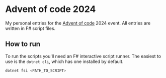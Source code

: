 # Advent of code 2024

My personal entries for the [Advent of code](https://adventofcode.com) 2024 event.
All entries are written in F# script files.

## How to run

To run the scripts you'll need an F# interactive script runner.
The easiest to use is the `dotnet cli`, which has one installed by default.

```Powershell
dotnet fsi <PATH_TO_SCRIPT>
```
